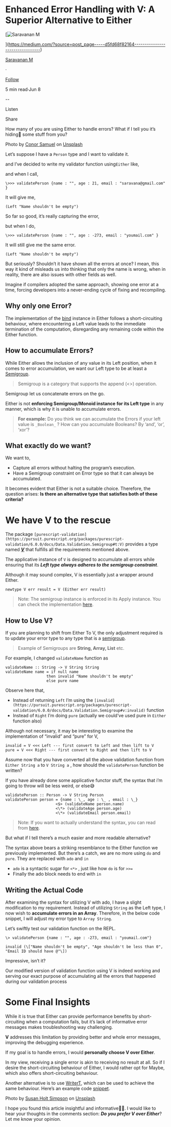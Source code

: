 Enhanced Error Handling with V: A Superior Alternative to Either
================================================================

[![Saravanan M](https://miro.medium.com/v2/resize:fill:88:88/1*fSLksJqmsL7E-IcsJXHrkw.jpeg)

](https://medium.com/?source=post_page-----d5fd68f82164--------------------------------)

[Saravanan M](https://medium.com/?source=post_page-----d5fd68f82164--------------------------------)

·

[Follow](https://medium.com/m/signin?actionUrl=https%3A%2F%2Fmedium.com%2F_%2Fsubscribe%2Fuser%2F31a87164ab1a&operation=register&redirect=https%3A%2F%2Fimsaravananm.medium.com%2Fenhanced-error-handling-with-v-a-superior-alternative-to-either-d5fd68f82164&user=Saravanan+M&userId=31a87164ab1a&source=post_page-31a87164ab1a----d5fd68f82164---------------------post_header-----------)

5 min read·Jun 8

\--

Listen

Share

How many of you are using Either to handle errors? What if I tell you it’s hiding🫣 some stuff from you?

Photo by [Conor Samuel](https://unsplash.com/@csbphotography?utm_source=unsplash&utm_medium=referral&utm_content=creditCopyText) on [Unsplash](https://unsplash.com/photos/pMsebqxRnxs?utm_source=unsplash&utm_medium=referral&utm_content=creditCopyText)

Let’s suppose I have a `Person` type and I want to validate it.

and I’ve decided to write my validator function using`Either` like,

and when I call,

```
\>>> validatePerson {name : "", age : 21, email : "saravana@gmail.com" }
```

It will give me,

```
(Left "Name shouldn't be empty")
```

So far so good, it’s really capturing the error,

but when I do,

```
\>>> validatePerson {name : "", age : -273, email : "youmail.com" }
```

It will still give me the same error.

```
(Left "Name shouldn't be empty")
```

But seriously? Shouldn’t it have shown all the errors at once? I mean, this way it kind of misleads us into thinking that only the name is wrong, when in reality, there are also issues with other fields as well.

Imagine if compilers adopted the same approach, showing one error at a time, forcing developers into a never-ending cycle of fixing and recompiling.

Why only one Error?
-------------------

The implementation of the [bind](https://pursuit.purescript.org/packages/purescript-prelude/6.0.0/docs/Control.Bind#t:Bind) instance in Either follows a short-circuiting behaviour, where encountering a Left value leads to the immediate termination of the computation, disregarding any remaining code within the Either function.

How to accumulate Errors?
-------------------------

While Either allows the inclusion of any value in its Left position, when it comes to error accumulation, we want our Left type to be at least a [Semigroup](https://pursuit.purescript.org/packages/purescript-prelude/6.0.1/docs/Data.Semigroup#t:Semigroup).

> Semigroup is a category that supports the append (<>) operation.

Semigroup let us concatenate errors on the go.

Either is not **enforcing Semigroup/Monoid instance** **for its Left type** in any manner, which is why it is unable to accumulate errors.

> **For example:** Do you think we can accumulate the Errors if your left value is `_Boolean_` ? How can you accumulate Booleans? By ‘and’, ‘or’, ‘xor’?

What exactly do we want?
------------------------

We want to,

*   Capture all errors without halting the program’s execution.
*   Have a Semigroup constraint on Error type so that it can always be accumulated.

It becomes evident that Either is not a suitable choice. Therefore, the question arises: **Is there an alternative type that satisfies both of these criteria?**

We have V to the rescue
=======================

The package `[purescript-validation](https://pursuit.purescript.org/packages/purescript-validation/6.0.0/docs/Data.Validation.Semigroup#t:V)` provides a type named [**_V_**](https://pursuit.purescript.org/packages/purescript-validation/6.0.0/docs/Data.Validation.Semigroup#t:V)  that fulfills all the requirements mentioned above.

The applicative instance of `V` is designed to accumulate all errors while ensuring that its **_Left type always adheres to the semigroup constraint_**.

Although it may sound complex, V is essentially just a wrapper around Either.

```
newtype V err result = V (Either err result)
```

> Note: The semigroup instance is enforced in its Apply instance. You can check the implementation [here](https://github.com/purescript/purescript-validation/blob/v6.0.0/src/Data/Validation/Semigroup.purs#L89).

How to Use V?
-------------

If you are planning to shift from Either To V, the only adjustment required is to update your error type to any type that is a [semigroup](https://pursuit.purescript.org/packages/purescript-prelude/6.0.1/docs/Data.Semigroup#t:Semigroup).

> Example of Semigroups are **String, Array, List** etc.

For example, I changed `validateName` function as

```
validateName :: String -> V String String  
validateName name = if null name  
                  then invalid "Name shouldn't be empty"  
                  else pure name
```

Observe here that,

*   Instead of returning `Left` I’m using the `[invalid](https://pursuit.purescript.org/packages/purescript-validation/6.0.0/docs/Data.Validation.Semigroup#v:invalid)` function
*   Instead of `Right` I’m doing `pure` (actually we could’ve used pure in `Either` function also)

Although not necessary, it may be interesting to examine the implementation of “invalid” and “pure” for V,

```
invalid = V <<< Left --- first convert to Left and then lift to V  
pure = V <<< Right --- first convert to Right and then lift to V
```

Assume now that you have converted all the above validation function from `Either String a` to `V String a` , how should the `validatePerson` function be written?

If you have already done some applicative functor stuff, the syntax that i’m going to throw will be less weird, or else😅

```
validatePerson :: Person -> V String Person  
validatePerson person = {name : \_, age : \_ , email : \_}  
                      <$> (validateName person.name)  
                      <\*> (validateAge person.age)  
                      <\*> (validateEmail person.email)
```

> Note: If you want to actually understand the syntax, you can read from [here](https://pursuit.purescript.org/packages/purescript-prelude/6.0.1/docs/Control.Applicative#t:Apply).

But what if I tell there’s a much easier and more readable alternative?

The syntax above bears a striking resemblance to the Either function we previously implemented. But there’s a catch, we are no more using `do` and `pure`. They are replaced with `ado` and `in`

*   `ado` is a syntactic sugar for `<*>` , just like how `do` is for `>>=`
*   Finally the ado block needs to end with `in`

Writing the Actual Code
-----------------------

After examining the syntax for utilizing V with ado, I have a slight modification to my requirement. Instead of utilizing `String` as the Left type, I now wish to **accumulate errors in an Array**. Therefore, in the below code snippet, I will adjust my error type to `Array String`.

Let’s swiftly test our validation function on the REPL.

```
\> validatePerson {name : "", age : -273, email : "youmail.com"}  
  
invalid (\["Name shouldn't be empty", "Age shouldn't be less than 0", "Email ID should have @"\])
```

Impressive, isn’t it?

Our modified version of validation function using V is indeed working and serving our exact purpose of accumulating all the errors that happened during our validation process

Some Final Insights
===================

While it is true that Either can provide performance benefits by short-circuiting when a computation fails, but it’s lack of informative error messages makes troubleshooting way challenging.

**V** addresses this limitation by providing better and whole error messages, improving the debugging experience.

If my goal is to handle errors, I would **personally choose V over Either**.

In my view, receiving a single error is akin to receiving no result at all. So if I desire the short-circuiting behaviour of Either, I would rather opt for Maybe, which also offers short-circuiting behaviour.

Another alternative is to use [WriterT](https://pursuit.purescript.org/packages/purescript-transformers/6.0.0/docs/Control.Monad.Writer.Trans#t:WriterT), which can be used to achieve the same behaviour. Here’s an example code [snippet](https://try.purescript.org/?code=LYewJgrgNgpgBAWQIYEsB2cDuALGAnGAKEJWAAcQ8AXOABQKgjCJPMpoBEkqkA6AMRBQwSAEaw4ACgBmQsAEpWFanACi06TADGNSes07FpZTQAqeAJ60IBAMpa8KMruwBGADRxsAJk9lPVDAAHlSeUCgAzqFw6Mxo0eFoANaeBGjMeJ5a4DBGbCoAwiDxeEK8CMVIYLwA6o6BeErscFw8vKooVLiNxs2tfMgWokS9Kv28tlSOaADmUtnxqGgRnmjQUHkmLdx8k9MzvLTcDRiSR1Qnkry88pt9O7ymEGSwkk8vMFc3ioRUFmTwWj4CLFOAAXjgAG80EhgPAAFzwuB7dAzTxIGYIpEASXinhgwFQUDgiORU1RAF9iAA3JDhESBABysKxZP2cAAtAA%2BOB1Tr4KQAQTweCQFjZqPkUkGwwls0UtPp3BgzLhcBhaohKGk6vW6pZhDgRuNJtNxq6MAwgSgxIA2gAiVXwCLYEDQMBoADkNFlBOcFntAF04AAqHlkGzwRkgLqow1mhMmmBQCLwCMEOAAEjgACkIFF9WqaXSUAyYILMSScfFOTy%2BQ0hSKxXKZlLJDL4LiqAqS2WK-AMfAtTrB3AADxwAAM8cTiYtVuTdvt-bgLrdwi9PvgsAiETgXSQGEnQdD4cjcGjsdmM9nZuTqbg6fg2bzBdHxEIitLytUhJQxNJFFZlrXl6gFSRhVFcUgNbaUxVlGCeyVQJfyJOACTQ4c4AWHh0D3M5jnwDB7QAAXtKUMP-G9bxNedH3PF98xoSjiWomijXveBrSXVD-zgbEOFXV13S8JBqXgMjgzDeiM0vbA40-XtlSBPAQQwUkVLUkD63AyDm0QuChkBYFiiQ79Ak00EAVU0EITAEA2LgYAnXHDk4C-MsXOstTeA1IgE2AFcxzcjzlRXbzil4QdHOAXjiWC9ylJQv9iQitBeBYxynyzOB7Mc00-NcpynXyk1RwSwLMVK40WKK2KUuqo1suzaEWXRTF8RSqkE2IP91KRfRtBoABVNBOkIPrwVyhyjVgXR3gkAg93wPApQhPAIDQHS8By0KLJMjBIULBE4Hte12pOjlvAAdgAZk6tCkXtCw3RS3hsmAe1urgNIMhy2RhDgG9bS8VwcsCEIcvtIpyAgHgqBQUElugKgnvHHk10wH6YAiG9PDccHghobN7VUEVKDgAB5LQtEjMB4XtdGhJALGVpvQMb0IIA).

Photo by [Susan Holt Simpson](https://unsplash.com/@shs521?utm_source=unsplash&utm_medium=referral&utm_content=creditCopyText) on [Unsplash](https://unsplash.com/photos/H7SCRwU1aiM?utm_source=unsplash&utm_medium=referral&utm_content=creditCopyText)

I hope you found this article insightful and informative👨‍💻. I would like to hear your thoughts in the comments section: **_Do you prefer V over Either_**? Let me know your opinion.